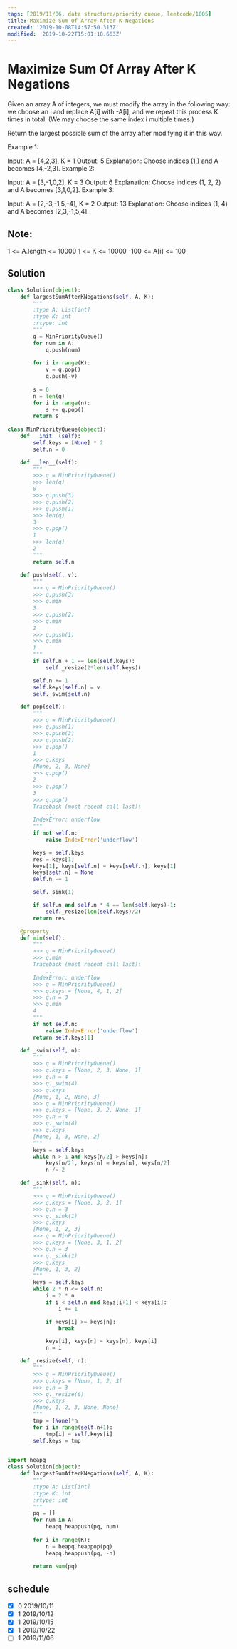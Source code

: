 ```yaml
---
tags: [2019/11/06, data structure/priority queue, leetcode/1005]
title: Maximize Sum Of Array After K Negations
created: '2019-10-08T14:57:50.313Z'
modified: '2019-10-22T15:01:18.663Z'
---
```


# Maximize Sum Of Array After K Negations

Given an array A of integers, we must modify the array in the following way: we choose an i and replace A[i] with -A[i], and we repeat this process K times in total.  (We may choose the same index i multiple times.)

Return the largest possible sum of the array after modifying it in this way.

 

Example 1:

Input: A = [4,2,3], K = 1
Output: 5
Explanation: Choose indices (1,) and A becomes [4,-2,3].
Example 2:

Input: A = [3,-1,0,2], K = 3
Output: 6
Explanation: Choose indices (1, 2, 2) and A becomes [3,1,0,2].
Example 3:

Input: A = [2,-3,-1,5,-4], K = 2
Output: 13
Explanation: Choose indices (1, 4) and A becomes [2,3,-1,5,4].
 

## Note:

1 <= A.length <= 10000
1 <= K <= 10000
-100 <= A[i] <= 100

## Solution

```python
class Solution(object):
    def largestSumAfterKNegations(self, A, K):
        """
        :type A: List[int]
        :type K: int
        :rtype: int
        """
        q = MinPriorityQueue()
        for num in A:
            q.push(num)
        
        for i in range(K):
            v = q.pop()
            q.push(-v)
        
        s = 0
        n = len(q)
        for i in range(n):
            s += q.pop()
        return s
        
class MinPriorityQueue(object):
    def __init__(self):
        self.keys = [None] * 2
        self.n = 0

    def __len__(self):
        """
        >>> q = MinPriorityQueue()
        >>> len(q)
        0
        >>> q.push(3)
        >>> q.push(2)
        >>> q.push(1)
        >>> len(q)
        3
        >>> q.pop()
        1
        >>> len(q)
        2
        """
        return self.n

    def push(self, v):
        """
        >>> q = MinPriorityQueue()
        >>> q.push(3)
        >>> q.min
        3
        >>> q.push(2)
        >>> q.min
        2
        >>> q.push(1)
        >>> q.min
        1
        """
        if self.n + 1 == len(self.keys):
            self._resize(2*len(self.keys))

        self.n += 1
        self.keys[self.n] = v
        self._swim(self.n)

    def pop(self):
        """
        >>> q = MinPriorityQueue()
        >>> q.push(1)
        >>> q.push(3)
        >>> q.push(2)
        >>> q.pop()
        1
        >>> q.keys
        [None, 2, 3, None]
        >>> q.pop()
        2
        >>> q.pop()
        3
        >>> q.pop()
        Traceback (most recent call last):
            ...
        IndexError: underflow
        """
        if not self.n:
            raise IndexError('underflow')

        keys = self.keys
        res = keys[1]
        keys[1], keys[self.n] = keys[self.n], keys[1]
        keys[self.n] = None
        self.n -= 1

        self._sink(1)

        if self.n and self.n * 4 == len(self.keys)-1:
            self._resize(len(self.keys)/2)
        return res

    @property
    def min(self):
        """
        >>> q = MinPriorityQueue()
        >>> q.min
        Traceback (most recent call last):
            ...
        IndexError: underflow
        >>> q = MinPriorityQueue()
        >>> q.keys = [None, 4, 1, 2]
        >>> q.n = 3
        >>> q.min
        4
        """
        if not self.n:
            raise IndexError('underflow')
        return self.keys[1]

    def _swim(self, n):
        """
        >>> q = MinPriorityQueue()
        >>> q.keys = [None, 2, 3, None, 1]
        >>> q.n = 4
        >>> q._swim(4)
        >>> q.keys
        [None, 1, 2, None, 3]
        >>> q = MinPriorityQueue()
        >>> q.keys = [None, 3, 2, None, 1]
        >>> q.n = 4
        >>> q._swim(4)
        >>> q.keys
        [None, 1, 3, None, 2]
        """
        keys = self.keys
        while n > 1 and keys[n/2] > keys[n]:
            keys[n/2], keys[n] = keys[n], keys[n/2]
            n /= 2

    def _sink(self, n):
        """
        >>> q = MinPriorityQueue()
        >>> q.keys = [None, 3, 2, 1]
        >>> q.n = 3
        >>> q._sink(1)
        >>> q.keys
        [None, 1, 2, 3]
        >>> q = MinPriorityQueue()
        >>> q.keys = [None, 3, 1, 2]
        >>> q.n = 3
        >>> q._sink(1)
        >>> q.keys
        [None, 1, 3, 2]
        """
        keys = self.keys
        while 2 * n <= self.n:
            i = 2 * n
            if i < self.n and keys[i+1] < keys[i]:
                i += 1

            if keys[i] >= keys[n]:
                break

            keys[i], keys[n] = keys[n], keys[i]
            n = i

    def _resize(self, n):
        """
        >>> q = MinPriorityQueue()
        >>> q.keys = [None, 1, 2, 3]
        >>> q.n = 3
        >>> q._resize(6)
        >>> q.keys
        [None, 1, 2, 3, None, None]
        """
        tmp = [None]*n
        for i in range(self.n+1):
            tmp[i] = self.keys[i]
        self.keys = tmp
      
```

```python
import heapq
class Solution(object):
    def largestSumAfterKNegations(self, A, K):
        """
        :type A: List[int]
        :type K: int
        :rtype: int
        """
        pq = []
        for num in A:
            heapq.heappush(pq, num)
        
        for i in range(K):
            n = heapq.heappop(pq)
            heapq.heappush(pq, -n)
        
        return sum(pq)
```

## schedule

* [x] 0 2019/10/11
* [x] 1 2019/10/12
* [x] 1 2019/10/15
* [x] 1 2019/10/22
* [ ] 1 2019/11/06

